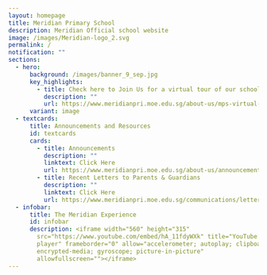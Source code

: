 ```yaml
---
layout: homepage
title: Meridian Primary School
description: Meridian Official school website
image: /images/Meridian-logo_2.svg
permalink: /
notification: ""
sections:
  - hero:
      background: /images/banner_9_sep.jpg
      key_highlights:
        - title: Check here to Join Us for a virtual tour of our school
          description: ""
          url: https://www.meridianpri.moe.edu.sg/about-us/mps-virtual-tour/virtual-tour/
      variant: image
  - textcards:
      title: Announcements and Resources
      id: textcards
      cards:
        - title: Announcements
          description: ""
          linktext: Click Here
          url: https://www.meridianpri.moe.edu.sg/about-us/announcements/
        - title: Recent Letters to Parents & Guardians
          description: ""
          linktext: Click Here
          url: https://www.meridianpri.moe.edu.sg/communications/letter-to-all-parents-2024/all-levels/
  - infobar:
      title: The Meridian Experience
      id: infobar
      description: <iframe width="560" height="315"
        src="https://www.youtube.com/embed/hA_11fdyWXk" title="YouTube video
        player" frameborder="0" allow="accelerometer; autoplay; clipboard-write;
        encrypted-media; gyroscope; picture-in-picture"
        allowfullscreen=""></iframe>
---
```

